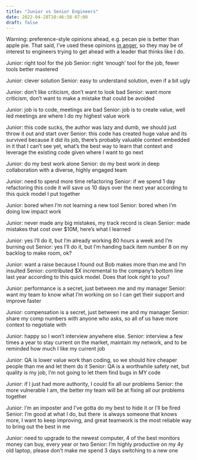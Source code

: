 ```yaml
---
title: "Junior vs Senior Engineers"
date: 2022-04-28T10:46:58-07:00
draft: false
---
```

Warning: preference-style opinions ahead, e.g. pecan pie is better than apple pie. That
said, I’ve used these opinions [in anger][1], so they may be of interest to engineers
trying to get ahead with a leader that thinks like I do.

Junior: right tool for the job
Senior: right ‘enough’ tool for the job, fewer tools better mastered

Junior: clever solution
Senior: easy to understand solution, even if a bit ugly

Junior: don’t like criticism, don’t want to look bad
Senior: want more criticism, don’t want to make a mistake that could be avoided

Junior: job is to code, meetings are bad
Senior: job is to create value, well led meetings are where I do my highest value work

Junior: this code sucks, the author was lazy and dumb, we should just throw it out and start over
Senior: this code has created huge value and its survived because it did its job, there’s probably valuable context embedded in it that I can’t see yet, what’s the best way to learn that context and leverage the existing code given where I want to go next

Junior: do my best work alone
Senior: do my best work in deep collaboration with a diverse, highly engaged team

Junior: need to spend more time refactoring
Senior: if we spend 1 day refactoring this code it will save us 10 days over the next year according to this quick model I put together

Junior: bored when I’m not learning a new tool
Senior: bored when I’m doing low impact work

Junior: never made any big mistakes, my track record is clean
Senior: made mistakes that cost over $10M, here’s what I learned

Junior: yes I’ll do it, but I’m already working 80 hours a week and I’m burning out
Senior: yes I’ll do it, but I’m handing back item number 8 on my backlog to make room, ok?

Junior: want a raise because I found out Bob makes more than me and I’m insulted
Senior: contributed $X incremental to the company’s bottom line last year according to this quick model. Does that look right to you?

Junior: performance is a secret, just between me and my manager
Senior: want my team to know what I’m working on so I can get their support and improve faster

Junior: compensation is a secret, just between me and my manager
Senior: share my comp numbers with anyone who asks, so all of us have more context to negotiate with

Junior: happy so I won’t interview anywhere else.
Senior: interview a few times a year to stay current on the market, maintain my network, and to be reminded how much I like my current job

Junior: QA is lower value work than coding, so we should hire cheaper people than me and let them do it
Senior: QA is a worthwhile safety net, but quality is my job, I’m not going to let them find bugs in MY code

Junior: if I just had more authority, I could fix all our problems
Senior: the more vulnerable I am, the better my team will be at fixing all our problems together

Junior: I’m an imposter and I’ve gotta do my best to hide it or I’ll be fired
Senior: I’m good at what I do, but there is always someone that knows more, I want to keep improving, and great teamwork is the most reliable way to bring out the best in me

Junior: need to upgrade to the newest computer, 4 of the best monitors money can buy, every year or two
Senior: I’m highly productive on my 4y old laptop, please don’t make me spend 3 days switching to a new one

[1]: https://english.stackexchange.com/questions/30939/is-used-in-anger-a-britishism-for-something
